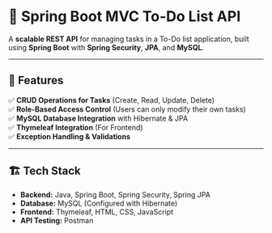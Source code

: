 # 📝 Spring Boot MVC To-Do List API

A **scalable REST API** for managing tasks in a To-Do list application, built using **Spring Boot** with **Spring Security**, **JPA**, and **MySQL**.

---

## 🚀 Features 
✅ **CRUD Operations for Tasks** (Create, Read, Update, Delete)  
✅ **Role-Based Access Control** (Users can only modify their own tasks)  
✅ **MySQL Database Integration** with Hibernate & JPA  
✅ **Thymeleaf Integration** (For Frontend)  
✅ **Exception Handling & Validations**  

---

## 🏗️ Tech Stack
- **Backend:** Java, Spring Boot, Spring Security, Spring JPA  
- **Database:** MySQL (Configured with Hibernate)  
- **Frontend:** Thymeleaf, HTML, CSS, JavaScript
- **API Testing:** Postman  
